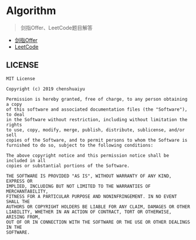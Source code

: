 # Algorithm
> 剑指Offer、LeetCode题目解答

- [剑指Offer](https://github.com/chenshuaiyu/Algorithm/tree/master/JianZhiOffer)
- [LeetCode](https://github.com/chenshuaiyu/Algorithm/tree/master/LeetCode)

## LICENSE

```
MIT License

Copyright (c) 2019 chenshuaiyu

Permission is hereby granted, free of charge, to any person obtaining a copy
of this software and associated documentation files (the "Software"), to deal
in the Software without restriction, including without limitation the rights
to use, copy, modify, merge, publish, distribute, sublicense, and/or sell
copies of the Software, and to permit persons to whom the Software is
furnished to do so, subject to the following conditions:

The above copyright notice and this permission notice shall be included in all
copies or substantial portions of the Software.

THE SOFTWARE IS PROVIDED "AS IS", WITHOUT WARRANTY OF ANY KIND, EXPRESS OR
IMPLIED, INCLUDING BUT NOT LIMITED TO THE WARRANTIES OF MERCHANTABILITY,
FITNESS FOR A PARTICULAR PURPOSE AND NONINFRINGEMENT. IN NO EVENT SHALL THE
AUTHORS OR COPYRIGHT HOLDERS BE LIABLE FOR ANY CLAIM, DAMAGES OR OTHER
LIABILITY, WHETHER IN AN ACTION OF CONTRACT, TORT OR OTHERWISE, ARISING FROM,
OUT OF OR IN CONNECTION WITH THE SOFTWARE OR THE USE OR OTHER DEALINGS IN THE
SOFTWARE.
```